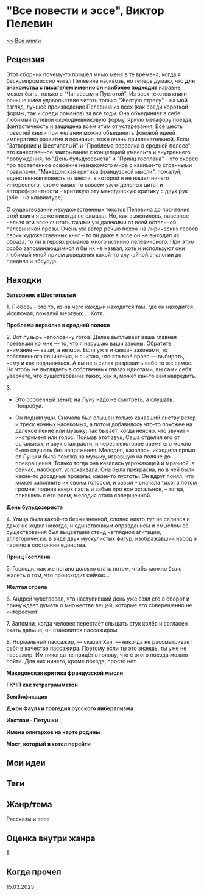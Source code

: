 # "Все повести и эссе", Виктор Пелевин

[\<\< Все книги](../README.md)

## Рецензия

Этот сборник почему-то прошел мимо меня в те времена, когда я бескомпромиссно читал Пелевина насквозь, но теперь думаю, что **для знакомства с писателем именно он наиболее подходит** наравне, может быть, только с "Чапаевым и Пустотой". Из всех текстов книги раньше имел удовольствие читать только "Желтую стрелу" - на мой взгляд, лучшее произведение Пелевина из всех (как среди короткой формы, так и среди романов) за все годы. Она объединяет в себе любимый путевой околодневниковую форму, яркую метафору поезда, фантастичность и защищена всем этим от устаревания. Все шесть повестей книги при желании можно объединить фоновой идеей императива развития и познания, тоже очень привлекательной. Если "Затворник и Шестипалый" и "Проблема верволка в средней полосе" - это качественное заигрывание с концепцией умвельта и внутреннего пробуждения, то "День бульдозериста" и "Принц госплана" - это скорее про постепенное освоение незнакомого мира с какими-то странными правилами. "Македонская критика французской мысли", пожалуй, единственная повесть из шести, в которой я не нашел ничего интересного, кроме каких-то совсем уж отдельных цитат и автореферентности - критикую эту македонскую критику с двух рук (обе - на клавиатуре).

О существовании нехудожественных текстов Пелевина до прочтения этой книги я даже никогда не слышал. Но, как выяснилось, наверное нельзя эти эссе считать такими уж далекими от всей остальной пелевинской прозы. Очень уж автор речью похож на лирических героев своих художественных книг - то ли даже в эссе он не выходил из образа, то ли в героях романов много истинно пелевинского. При этом особо запоминающимися я бы их не назвал, хоть и используют они любимый мной прием доведения какой-то случайной аналогии до предела и абсурда.

## Находки

**Затворник и Шестипалый**

1\. Любовь - это то, из-за чего каждый находится там, где он находится. Исключая, пожалуй мертвых.... Хотя...

**Проблема верволка в средней полосе**

2\. Вот пузырь наполовину готов. Далее выплывает ваша главная претензия ко мне — то, что я нарушаю ваши законы. Обратите внимание — ваши, а не мои. Если уж я и связан законами, то собственного сочинения, и считаю, что это моё право — выбирать, чему и как подчиняться. А вы не в силах разрешить себе то же самое. Но чтобы не выглядеть в собственных глазах идиотами, вы сами себя уверяете, что существование таких, как я, может как-то вам навредить.

3\.

-   Это особенный зенит, на Луну надо не смотреть, а слушать. Попробуй.

<!-- -->

-   Он поднял уши. Сначала был слышен только качавший листву ветер и треск ночных насекомых, а потом добавилось что-то похожее на далекое пение или музыку; так бывает, когда неясно, что звучит – инструмент или голос. Поймав этот звук, Саша отделил его от остальных, и звук стал расти, и через некоторое время его можно было слушать без напряжения. Мелодия, казалось, исходила прямо от Луны и была похожа на музыку, игравшую на поляне до превращения. Только тогда она казалась угрожающей и мрачной, а сейчас, наоборот, успокаивала. Она была прекрасна, но в ней были какие-то досадные провалы, какие-то пустоты. Он вдруг понял, что может заполнить их своим голосом, и завыл – сначала тихо, а потом громче, подняв вверх пасть и забыв про все остальное, – тогда, слившись с его воем, мелодия стала совершенной.

**День бульдозериста**

4\. Улица была какой-то безжизненной, словно никто тут не селился и даже не ходил никогда, и единственным оправданием и смыслом её существования был выцветший стенд наглядной агитации, аллегорически, в виде двух мускулистых фигур, изображавший народ и партию в состоянии единства.

**Принц Госплана**

5\. Господи, как же погано должно стать потом, чтобы можно было жалеть о том, что происходит сейчас…

**Желтая стрела**

6\. Андрей чувствовал, что наступивший день уже взял его в оборот и принуждает думать о множестве вещей, которые его соверешенно не интересуют.

7\. Запомни, когда человек перестаёт слышать стук колёс и согласен ехать дальше, он становится пассажиром.

8\. Нормальный пассажир, — сказал Хан, — никогда не рассматривает себя в качестве пассажира. Поэтому если ты это знаешь, ты уже не пассажир. Им никогда не придёт в голову, что с этого поезда можно сойти. Для них ничего, кроме поезда, просто нет.

**Македонская критика французской мысли**

**ГКЧП как тетраграмматон**

**Зомбификация**

**Джон Фаулз и трагедия русского либерализма**

**Икстлан - Петушки**

**Имена олигархов на карте родины**

**Мост, который я хотел перейти**

## Мои идеи

## Теги

## Жанр/тема

Рассказы и эссе

## Оценка внутри жанра

8

## Когда прочел

15.03.2025
